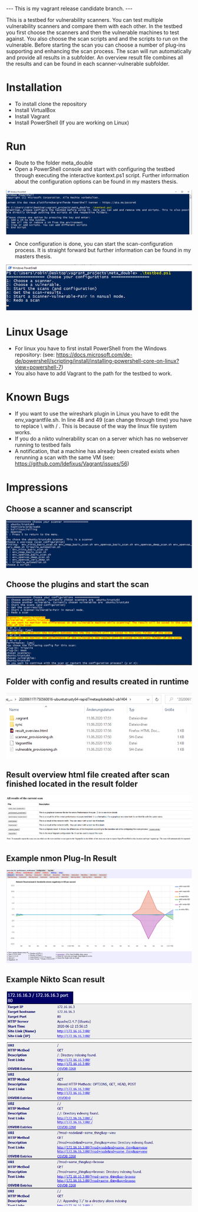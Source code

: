  --- This is my vagrant release candidate branch. ---
 
 This is a testbed for vulnerability scanners. You can test multiple vulnerability scanners and compare them with each other.
 In the testbed you first choose the scanners and then the vulnerable machines to test against. You also choose the scan scripts and and the scripts to run on the vulnerable.
 Before starting the scan you can choose a number of plug-ins supporting and enhancing the scan process. The scan will run automatically and provide all results in a subfolder. An overview result file combines all the results and can be found in each scanner-vulnerable subfolder.
 
 # Installation
 
 - To install clone the repository
 - Install VirtualBox
 - Install Vagrant
 - Install PowerShell (If you are working on Linux)
 
 # Run
 
 - Route to the folder meta_double
 - Open a PowerShell console and start with configuring the testbed through executing the interactive kontext.ps1 script. Further information about the configuration options can be found in my masters thesis.
 
![alt text](https://github.com/Idefixus/Vagrant/blob/master/kontext.png?raw=true)
 
 - Once configuration is done, you can start the scan-configuration process. It is straight forward but further information can be found in my masters thesis.

![alt text](https://github.com/Idefixus/Vagrant/blob/master/testbed.png?raw=true)
 
# Linux Usage

- For linux you have to first install PowerShell from the Windows repository: 
(see: https://docs.microsoft.com/de-de/powershell/scripting/install/installing-powershell-core-on-linux?view=powershell-7)
- You also have to add Vagrant to the path for the testbed to work.

# Known Bugs

- If you want to use the wireshark plugin in Linux you have to edit the env_vagrantfile.sh.
In line 48 and 49 (can change through time) you have to replace \\ with / . This is because of the way the linux file system works.
- If you do a nikto vulnerability scan on a server which has no webserver running to testbed fails
- A notification, that a machine has already been created exists when rerunning a scan with the same VM (see: https://github.com/Idefixus/Vagrant/issues/56)

# Impressions
## Choose a scanner and scanscript
![alt text](https://github.com/Idefixus/Vagrant/blob/master/choose_scanner_and_script.png?raw=true)
## Choose the plugins and start the scan
![alt text](https://github.com/Idefixus/Vagrant/blob/master/start_scan_choose_plugins.png?raw=true)
## Folder with config and results created in runtime
![alt text](https://github.com/Idefixus/Vagrant/blob/master/persistent_config_and_result_folder.png?raw=true)
## Result overview html file created after scan finished located in the result folder
![alt text](https://github.com/Idefixus/Vagrant/blob/master/result_overview.png?raw=true)
## Example nmon Plug-In Result
![alt text](https://github.com/Idefixus/Vagrant/blob/master/nmon_plugin_performance_result.png?raw=true)
## Example Nikto Scan result
![alt text](https://github.com/Idefixus/Vagrant/blob/master/nikto_scan_results.png?raw=true)






